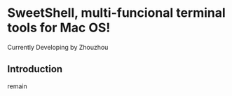# SweetShell, multi-funcional terminal tools for Mac OS!

Currently Developing by Zhouzhou

## Introduction

remain
